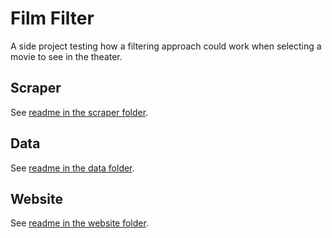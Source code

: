 # Film Filter

A side project testing how a filtering approach could work when selecting a movie to see in the theater.

## Scraper

See [readme in the scraper folder](scraper/README.md).

## Data

See [readme in the data folder](data/README.md).

## Website

See [readme in the website folder](website/README.md).
